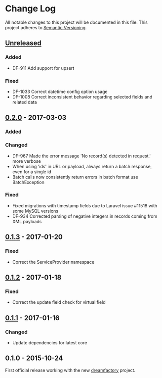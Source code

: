 # Change Log
All notable changes to this project will be documented in this file.
This project adheres to [Semantic Versioning](http://semver.org/).

## [Unreleased]
### Added
- DF-911 Add support for upsert
### Fixed
- DF-1033 Correct datetime config option usage
- DF-1008 Correct inconsistent behavior regarding selected fields and related data

## [0.2.0] - 2017-03-03
### Added
### Changed
- DF-967 Made the error message 'No record(s) detected in request.' more verbose
- When using 'ids' in URL or payload, always return a batch response, even for a single id
- Batch calls now consistently return errors in batch format use BatchException

### Fixed
- Fixed migrations with timestamp fields due to Laravel issue #11518 with some MySQL versions
- DF-934 Corrected parsing of negative integers in records coming from XML payloads

## [0.1.3] - 2017-01-20
### Fixed
- Correct the ServiceProvider namespace

## [0.1.2] - 2017-01-18
### Fixed
- Correct the update field check for virtual field

## [0.1.1] - 2017-01-16
### Changed
- Update dependencies for latest core

## 0.1.0 - 2015-10-24
First official release working with the new [dreamfactory](https://github.com/dreamfactorysoftware/dreamfactory) project.

[Unreleased]: https://github.com/dreamfactorysoftware/df-database/compare/0.2.0...HEAD
[0.2.0]: https://github.com/dreamfactorysoftware/df-database/compare/0.1.3...0.2.0
[0.1.3]: https://github.com/dreamfactorysoftware/df-database/compare/0.1.2...0.1.3
[0.1.2]: https://github.com/dreamfactorysoftware/df-database/compare/0.1.1...0.1.2
[0.1.1]: https://github.com/dreamfactorysoftware/df-database/compare/0.1.0...0.1.1
